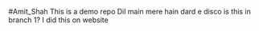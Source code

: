 #Amit_Shah
This is a demo repo
Dil main mere hain dard e disco
is this in branch 1?
I did this on website
